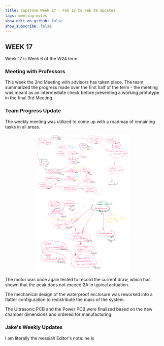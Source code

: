 ```yaml
---
title: Capstone Week 17 - Feb 12 to Feb 18 Updates
tags: meeting-notes
show_edit_on_github: false
show_subscribe: false
---
```


<style>
  img {
  display: block;
  margin-left: auto;
  margin-right: auto;
  }
</style>

## WEEK 17

Week 17 is Week 6 of the W24 term.

### Meeting with Professors
This week the 2nd Meeting with advisors has taken place. The team summarized the progress made over the first half of the term - the meeting was meant as an intermediate check before presenting a working prototype in the final 3rd Meeting.

### Team Progress Update

The weekly meeting was utilized to come up with a roadmap of remaining tasks in all areas.

<img src="https://github.com/pipyns/pipyns.github.io/blob/master/assets/Roadmap1.png?raw=true" alt="Image of the first half of the task roadmap" width=300>

<img src="https://github.com/pipyns/pipyns.github.io/blob/master/assets/Roadmap2.png?raw=true" alt="Image of the second half of the task roadmap" width=300>

The motor was once again tested to record the current draw, which has shown that the peak does not exceed 2A in typical actuation.

The mechanical design of the waterproof enclosure was reworked into a flatter configuration to redistribute the mass of the system.

The Ultrasonic PCB and the Power PCB were finalized based on the new chamber dimensions and ordered for manufacturing.

### Jake's Weekly Updates
I am literally the messiah
Editor's note: he is

<!--more-->
